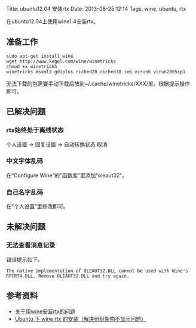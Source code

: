 Title: ubuntu12.04 安装rtx
Date: 2013-08-25 12:14
Tags: wine, ubuntu, rtx


在ubuntu12.04上使用wine1.4安装rtx。

## 准备工作

    sudo apt-get install wine
    wget http://www.kegel.com/wine/winetricks 
    chmod +x winetrickh 
    winetricks msxml3 gdiplus riched20 riched30 ie6 vcrun6 vcrun2005sp1 
无法下载的包需要手动下载后放到~/.cache/winetricks/XXX/里，根据提示操作即可。

## 已解决问题

### rtx始终处于离线状态
个人设置 -> 回复设置 -> 自动转换状态 取消
### 中文字体乱码

在“Configure Wine”的“函数库”里添加“oleaut32"。

### 自己名字乱码

在“个人设置”里修改即可。

## 未解决问题

### 无法查看消息记录
错误提示如下。

	
	The native implementation of OLEAUT32.DLL cannot be used with Wine's RPCRT4.DLL. Remove OLEAUT32.DLL and try again.


## 参考资料

*  [关于用wine安装rtx的问题](http://www.oschina.net/question/193954_33387)
*  [Ubuntu 下 wine rtx 的安装（解决组织架构不显示问题）](http://www.oldfeel.cn/?p=840)
